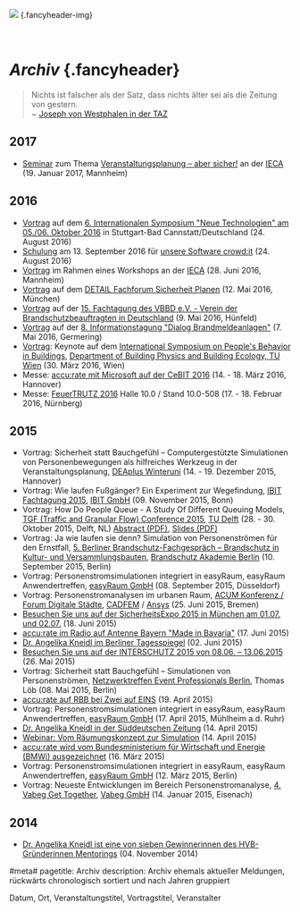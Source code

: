 ![](/img/accurate-bild-3.jpg) {.fancyheader-img}
# *<br />Archiv* {.fancyheader}

> Nichts ist falscher als der Satz, dass nichts älter sei als die Zeitung von gestern.  
~ [Joseph von Westphalen in der TAZ](http://www.taz.de/1/archiv/?dig=2005/02/26/a0311 "Artikel: Die Zeitung von gestern - oder Was einem bleibt von 26.02.2005.")


## 2017

* [Seminar](/news:2016-06-28-vortrag-workshop-siko-mannheim) zum Thema [Veranstaltungsplanung – aber sicher!](http://www.ieca-mannheim.de/seminare/veranstaltungsplanung-aber-sicher-sicherheitskonzepte-fuer-gross-veranstaltungen-auf-grundlage-der-muster-versammlungsstaettenverordnung-mvstaettvo-mit-baustein-digitale-entfluchtungsanalysen/) an der [IECA](http://www.ieca-mannheim.de/) (19. Januar 2017, Mannheim)


## 2016

* [Vortrag](/news:2016-10-05-symposium-neue-technologien) auf dem [6. Internationalen Symposium "Neue Technologien" am 05./06. Oktober 2016](https://www.bka.de/DE/UnsereAufgaben/Ermittlungsunterstuetzung/Technologiefrueherkennung/SymposiumTechnologien/symposiumTechnologien_node.html) in Stuttgart-Bad Cannstatt/Deutschland (24. August 2016)
* [Schulung](/news:2016-09-13-schulung-crowdit) am 13. September 2016 für [unsere Software crowd:it](unsere-software) (24. August 2016)
* [Vortrag](/news:2016-06-28-vortrag-workshop-siko-mannheim) im Rahmen eines Workshops an der [IECA](http://www.ieca-mannheim.de/seminare/veranstaltungsplanung-aber-sicher-sicherheitskonzepte-und-entfluchtungsanalysen/) (28. Juni 2016, Mannheim)
* [Vortrag](/news:2016-05-12-vortrag-fachforum-sicherheit-planen) auf dem [DETAIL Fachforum Sicherheit Planen](http://www.detail.de/artikel/detail-fachforum-sicherheit-planen-26076/) (12. Mai 2016, München)
* [Vortrag](/news:2016-05-10-vortrag-bei-der-vbbd-fachtagung) auf der [15. Fachtagung des VBBD e.V. - Verein der Brandschutzbeauftragten in Deutschland](http://www.vbbd.de/content/14-fachtagung-h%C3%BCnfeld-2015-1) (9. Mai 2016, Hünfeld)
* [Vortrag](/news:2016-05-07-vortrag-bei-der-informationstagung-dialog-brandmeldeanlagen) auf der [8. Informationstagung "Dialog Brandmeldeanlagen"](http://www.dialog-bma.de/) (7. Mai 2016, Germering)
* [Vortrag](/news:2016-03-30-vortrag-an-der-tu-wien): Keynote auf dem [International Symposium on People's Behavior in Buildings](http://www.annex66.org/?q=News), [Department of Building Physics and Building Ecology, TU Wien](http://www.bpi.tuwien.ac.at/) (30. März 2016, Wien)
* Messe: [accu:rate mit Microsoft auf der CeBIT 2016](/news:2016-02-26-accu-rate-mit-hhpberlin-und-microsoft-auf-der-cebit) (14. - 18. März 2016, Hannover)
* Messe: [FeuerTRUTZ 2016](/news:2016-02-16-besuchen-sie-uns-auf-der-feuertrutz) Halle 10.0 / Stand 10.0-508 (17. - 18. Februar 2016, Nürnberg)


## 2015

* Vortrag: Sicherheit statt Bauchgefühl – Computer&shy;gestützte Simulationen von Personen&shy;bewegungen als hilfreiches Werkzeug in der Veranstaltungs&shy;planung, [DEAplus Winteruni](http://www.deaplus.org/kurse/kurs/winter-uni.html) (14. - 19. Dezember 2015, Hannover)
* Vortrag: Wie laufen Fußgänger? Ein Experiment zur Wegefindung, [IBIT Fachtagung 2015](http://ibit.eu/fachtagung/fachtagung-2015/), [IBIT GmbH](http://ibit.eu/) (09. November 2015, Bonn)
* Vortrag: How Do People Queue - A Study Of Different Queuing Models, [TGF (Traffic and Granular Flow) Conference 2015](http://www.citg.tudelft.nl/en/about-faculty/departments/transport-and-planning/conferences/tgf15/), [TU Delft](http://www.tudelft.nl/) (28. - 30. Oktober 2015, Delft, NL) [Abstract (PDF)](download/tgf15-kneidl-how-do-people-queue-abstract.pdf), [Slides (PDF)](download/tgf15-kneidl-how-do-people-queue-slides.pdf)
* Vortrag: Ja wie laufen sie denn? Simulation von Personenströmen für den Ernstfall, [5. Berliner Brandschutz-Fachgespräch – Brandschutz in Kultur- und Versammlungsbauten](http://brandschutz-akademie-berlin.de/veranstaltung/bbf5/), [Brandschutz Akademie Berlin](http://brandschutz-akademie-berlin.de/) (10. September 2015, Berlin)
* Vortrag: Personenstromsimulationen integriert in easyRaum, easyRaum Anwendertreffen, [easyRaum GmbH](http://easyraum.de/) (08. September 2015, Düsseldorf)
* Vortrag: Personenstromanalysen im urbanen Raum, [ACUM Konferenz / Forum Digitale Städte](http://www.usersmeeting.com/en/programm/s/2/m.html), [CADFEM](http://www.cadfem.de/) / [Ansys](http://www.ansys.com/de_de) (25. Juni 2015, Bremen)
* [Besuchen Sie uns auf der SicherheitsExpo 2015 in München am 01.07. und 02.07.](/news:2015-06-18-besuchen-sie-uns-auf-der-sicherheitsexpo) (18. Juni 2015)
* [accu:rate im Radio auf Antenne Bayern "Made in Bavaria"](/news:2015-06-17-radio-antenne-bayern-made-in-bavaria-mit-accu-rate) (17. Juni 2015)
* [Dr. Angelika Kneidl im Berliner Tagesspiegel](/news:2015-06-02-tagesspiegel-seyfried-kneidl-experimente) (02. Juni 2015)
* [Besuchen Sie uns auf der INTERSCHUTZ 2015 von 08.06. &ndash; 13.06.2015](/news:2015-05-26-besuchen-sie-uns-auf-der-interschutz) (26. Mai 2015)
* Vortrag: Sicherheit statt Bauchgefühl – Simulationen von Personenströmen, [Netzwerktreffen Event Professionals Berlin](https://www.xing.com/events/eventprofessionalstreff-award-innovationen-kostlichkeiten-1550073), Thomas Löb (08. Mai 2015, Berlin)
* [accu:rate auf RBB bei Zwei auf EINS](/news:2015-04-19-radio-rbb-zwei-auf-eins-mit-accu-rate) (19. April 2015)
* Vortrag: Personenstromsimulationen integriert in easyRaum, easyRaum Anwendertreffen, [easyRaum GmbH](http://easyraum.de/) (17. April 2015, Mühlheim a.d. Ruhr)
* [Dr. Angelika Kneidl in der Süddeutschen Zeitung](/news:2015-04-14-sz-artikel-computertechnik-die-leben-rettet) (14. April 2015)
* [Webinar: Vom Räumungs&shy;konzept zur Simulation](/news:2015-04-14-webinar-raeumungskonzept) (14. April 2015)
* [accu:rate wird vom Bundesministerium für Wirtschaft und Energie (BMWi) ausgezeichnet](/news:2015-03-16-preisverleihung-gruenderwettbewerb-ikt) (16. März 2015)
* Vortrag: Personenstromsimulationen integriert in easyRaum, easyRaum Anwendertreffen, [easyRaum GmbH](http://easyraum.de/) (12. März 2015, Berlin)
* Vortrag: Neueste Entwicklungen im Bereich Personenstromanalyse, [4. Vabeg Get Together](http://www.vabeg.com/publikationen/news-stellungnahmen/news/522-4-vabeg-get-together-in-eisenach), [Vabeg GmbH](http://www.vabeg.com/) (14. Januar 2015, Eisenach)


## 2014

* [Dr. Angelika Kneidl ist eine von sieben Gewinnerinnen des HVB-Gründerinnen Mentorings](/news:2014-11-04-hvb-gruenderinnen-mentoring) (04. November 2014)


#meta#
pagetitle: Archiv
description: Archiv ehemals aktueller Meldungen, rückwärts chronologisch sortiert und nach Jahren gruppiert






Datum, Ort, Veranstaltungstitel, Vortragstitel, Veranstalter

